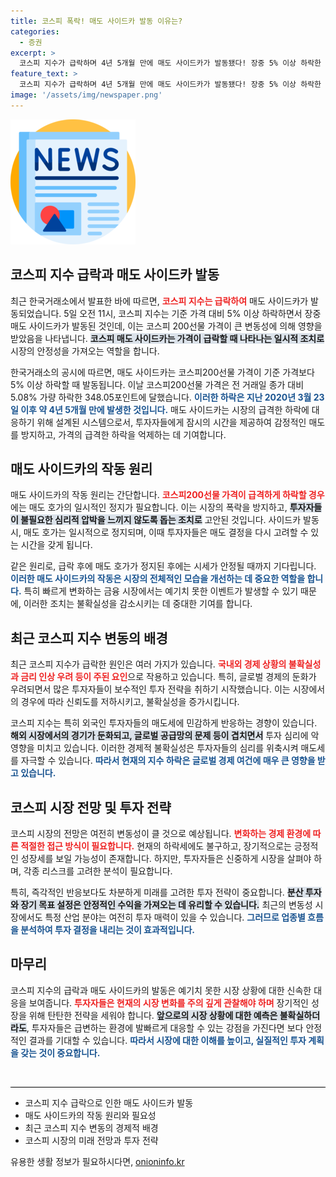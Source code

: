 ```yaml
---
title: 코스피 폭락! 매도 사이드카 발동 이유는?
categories:
  - 증권
excerpt: >
  코스피 지수가 급락하며 4년 5개월 만에 매도 사이드카가 발동됐다! 장중 5% 이상 하락한 코스피200선물, 투자자들의 걱정이 커지고 있다. 지금 시장 상황을 꼭 체크해보세요!
feature_text: >
  코스피 지수가 급락하며 4년 5개월 만에 매도 사이드카가 발동됐다! 장중 5% 이상 하락한 코스피200선물, 투자자들의 걱정이 커지고 있다. 지금 시장 상황을 꼭 체크해보세요!
image: '/assets/img/newspaper.png'
---
```


<p><img src="/assets/img/newspaper.png" alt="kimp 속보" /></p>

<h2 data-ke-size="size26">코스피 지수 급락과 매도 사이드카 발동</h2>

<p data-ke-size="size16">최근 한국거래소에서 발표한 바에 따르면, <b><span style="color: #ee2323;">코스피 지수는 급락하여</span></b> 매도 사이드카가 발동되었습니다. 5일 오전 11시, 코스피 지수는 기준 가격 대비 5% 이상 하락하면서 장중 매도 사이드카가 발동된 것인데, 이는 코스피 200선물 가격이 큰 변동성에 의해 영향을 받았음을 나타냅니다. <b><span style="background-color: #21538527;">코스피 매도 사이드카는 가격이 급락할 때 나타나는 일시적 조치로</span></b> 시장의 안정성을 가져오는 역할을 합니다.</p>

<p data-ke-size="size16">한국거래소의 공시에 따르면, 매도 사이드카는 코스피200선물 가격이 기준 가격보다 5% 이상 하락할 때 발동됩니다. 이날 코스피200선물 가격은 전 거래일 종가 대비 5.08% 가량 하락한 348.05포인트에 달했습니다. <b><span style="color: #1a5490;">이러한 하락은 지난 2020년 3월 23일 이후 약 4년 5개월 만에 발생한 것입니다.</span></b> 매도 사이드카는 시장의 급격한 하락에 대응하기 위해 설계된 시스템으로서, 투자자들에게 잠시의 시간을 제공하여 감정적인 매도를 방지하고, 가격의 급격한 하락을 억제하는 데 기여합니다.</p>

<h2 data-ke-size="size26">매도 사이드카의 작동 원리</h2>

<p data-ke-size="size16">매도 사이드카의 작동 원리는 간단합니다. <b><span style="color: #ee2323;">코스피200선물 가격이 급격하게 하락할 경우</span></b>에는 매도 호가의 일시적인 정지가 필요합니다. 이는 시장의 폭락을 방지하고, <b><span style="background-color: #21538527;">투자자들이 불필요한 심리적 압박을 느끼지 않도록 돕는 조치로</span></b> 고안된 것입니다. 사이드카 발동 시, 매도 호가는 일시적으로 정지되며, 이때 투자자들은 매도 결정을 다시 고려할 수 있는 시간을 갖게 됩니다.</p>

<p data-ke-size="size16">같은 원리로, 급락 후에 매도 호가가 정지된 후에는 시세가 안정될 때까지 기다립니다. <b><span style="color: #1a5490;">이러한 매도 사이드카의 작동은 시장의 전체적인 모습을 개선하는 데 중요한 역할을 합니다.</span></b> 특히 빠르게 변화하는 금융 시장에서는 예기치 못한 이벤트가 발생할 수 있기 때문에, 이러한 조치는 불확실성을 감소시키는 데 중대한 기여를 합니다.</p>

<h2 data-ke-size="size26">최근 코스피 지수 변동의 배경</h2>

<p data-ke-size="size16">최근 코스피 지수가 급락한 원인은 여러 가지가 있습니다. <b><span style="color: #ee2323;">국내외 경제 상황의 불확실성과 금리 인상 우려 등이 주된 요인</span></b>으로 작용하고 있습니다. 특히, 글로벌 경제의 둔화가 우려되면서 많은 투자자들이 보수적인 투자 전략을 취하기 시작했습니다. 이는 시장에서의 경우에 따라 신뢰도를 저하시키고, 불확실성을 증가시킵니다.</p>

<p data-ke-size="size16">코스피 지수는 특히 외국인 투자자들의 매도세에 민감하게 반응하는 경향이 있습니다. <b><span style="background-color: #21538527;">해외 시장에서의 경기가 둔화되고, 글로벌 공급망의 문제 등이 겹치면서</span></b> 투자 심리에 악영향을 미치고 있습니다. 이러한 경제적 불확실성은 투자자들의 심리를 위축시켜 매도세를 자극할 수 있습니다. <b><span style="color: #1a5490;">따라서 현재의 지수 하락은 글로벌 경제 여건에 매우 큰 영향을 받고 있습니다.</span></b></p>

<h2 data-ke-size="size26">코스피 시장 전망 및 투자 전략</h2>

<p data-ke-size="size16">코스피 시장의 전망은 여전히 변동성이 클 것으로 예상됩니다. <b><span style="color: #ee2323;">변화하는 경제 환경에 따른 적절한 접근 방식이 필요합니다.</span></b> 현재의 하락세에도 불구하고, 장기적으로는 긍정적인 성장세를 보일 가능성이 존재합니다. 하지만, 투자자들은 신중하게 시장을 살펴야 하며, 각종 리스크를 고려한 분석이 필요합니다.</p>

<p data-ke-size="size16">특히, 즉각적인 반응보다도 차분하게 미래를 고려한 투자 전략이 중요합니다. <b><span style="background-color: #21538527;">분산 투자와 장기 목표 설정은 안정적인 수익을 가져오는 데 유리할 수 있습니다.</span></b> 최근의 변동성 시장에서도 특정 산업 분야는 여전히 투자 매력이 있을 수 있습니다. <b><span style="color: #1a5490;">그러므로 업종별 흐름을 분석하여 투자 결정을 내리는 것이 효과적입니다.</span></b></p>

<h2 data-ke-size="size26">마무리</h2>

<p data-ke-size="size16">코스피 지수의 급락과 매도 사이드카의 발동은 예기치 못한 시장 상황에 대한 신속한 대응을 보여줍니다. <b><span style="color: #ee2323;">투자자들은 현재의 시장 변화를 주의 깊게 관찰해야 하며</span></b> 장기적인 성장을 위해 탄탄한 전략을 세워야 합니다. <b><span style="background-color: #21538527;">앞으로의 시장 상황에 대한 예측은 불확실하더라도</span></b>, 투자자들은 급변하는 환경에 발빠르게 대응할 수 있는 강점을 가진다면 보다 안정적인 결과를 기대할 수 있습니다. <b><span style="color: #1a5490;">따라서 시장에 대한 이해를 높이고, 실질적인 투자 계획을 갖는 것이 중요합니다.</span></b></p>

<p data-ke-size="size16">&nbsp;</p>

<hr style="height: 1px; background-color: #000; border: none;"/>

<ul>
    <li>코스피 지수 급락으로 인한 매도 사이드카 발동</li>
    <li>매도 사이드카의 작동 원리와 필요성</li>
    <li>최근 코스피 지수 변동의 경제적 배경</li>
    <li>코스피 시장의 미래 전망과 투자 전략</li>
</ul>
유용한 생활 정보가 필요하시다면, <a href="https://onioninfo.kr" rel="dofollow">onioninfo.kr</a>


